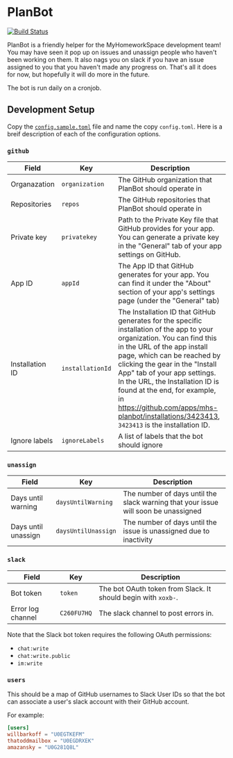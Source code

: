 # PlanBot
[![Build Status](https://travis-ci.org/MyHomeworkSpace/PlanBot.svg?branch=master)](https://travis-ci.org/MyHomeworkSpace/PlanBot)

PlanBot is a friendly helper for the MyHomeworkSpace development team! You may have seen it pop up on issues and unassign people who haven't been working on them. It also nags you on slack if you have an issue assigned to you that you haven't made any progress on. That's all it does for now, but hopefully it will do more in the future.

The bot is run daily on a cronjob.

## Development Setup
Copy the [`config.sample.toml`](./config.sample.toml) file and name the copy `config.toml`. Here is a breif description of each of the configuration options.

### `github`
| Field | Key | Description |
|---|---|---|
| Organazation | `organization` | The GitHub organization that PlanBot should operate in |
| Repositories | `repos` | The GitHub repositories that PlanBot should operate in |
| Private key | `privatekey` | Path to the Private Key file that GitHub provides for your app. You can generate a private key in the "General" tab of your app settings on GitHub. |
| App ID | `appId` | The App ID that GitHub generates for your app. You can find it under the "About" section of your app's settings page (under the "General" tab) |
| Installation ID | `installationId` | The Installation ID that GitHub generates for the specific installation of the app to your organization. You can find this in the URL of the app install page, which can be reached by clicking the gear in the "Install App" tab of your app settings. In the URL, the Installation ID is found at the end, for example, in https://github.com/apps/mhs-planbot/installations/3423413, `3423413` is the installation ID. |
| Ignore labels | `ignoreLabels` | A list of labels that the bot should ignore |


### `unassign`
| Field | Key | Description |
|---|---|---|
| Days until warning | `daysUntilWarning` | The number of days until the slack warning that your issue will soon be unassigned |
| Days until unassign | `daysUntilUnassign` | The number of days until the issue is unassigned due to inactivity |

### `slack`
| Field | Key | Description |
|---|---|---|
| Bot token | `token` | The bot OAuth token from Slack. It should begin with `xoxb-`. |
| Error log channel | `C260FU7HQ` | The slack channel to post errors in. |

Note that the Slack bot token requires the following OAuth permissions:
- `chat:write`
- `chat:write.public`
- `im:write`

### `users`
This should be a map of GitHub usernames to Slack User IDs so that the bot can associate a user's slack account with their GitHub account.

For example:

```toml
[users]
willbarkoff = "U0EGTKEFM"
thatoddmailbox = "U0EGDRXEK"
amazansky = "U0G281Q8L"
```